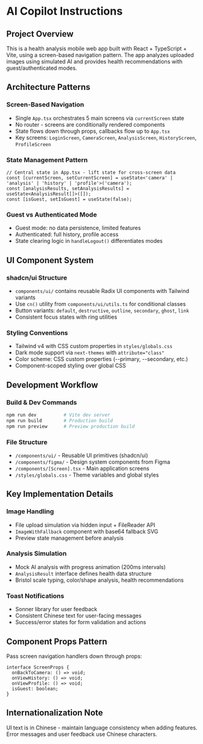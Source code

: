 # AI Copilot Instructions

## Project Overview
This is a health analysis mobile web app built with React + TypeScript + Vite, using a screen-based navigation pattern. The app analyzes uploaded images using simulated AI and provides health recommendations with guest/authenticated modes.

## Architecture Patterns

### Screen-Based Navigation
- Single `App.tsx` orchestrates 5 main screens via `currentScreen` state
- No router - screens are conditionally rendered components
- State flows down through props, callbacks flow up to `App.tsx`
- Key screens: `LoginScreen`, `CameraScreen`, `AnalysisScreen`, `HistoryScreen`, `ProfileScreen`

### State Management Pattern
```tsx
// Central state in App.tsx - lift state for cross-screen data
const [currentScreen, setCurrentScreen] = useState<'camera' | 'analysis' | 'history' | 'profile'>('camera');
const [analysisResults, setAnalysisResults] = useState<AnalysisResult[]>([]);
const [isGuest, setIsGuest] = useState(false);
```

### Guest vs Authenticated Mode
- Guest mode: no data persistence, limited features
- Authenticated: full history, profile access
- State clearing logic in `handleLogout()` differentiates modes

## UI Component System

### shadcn/ui Structure
- `components/ui/` contains reusable Radix UI components with Tailwind variants
- Use `cn()` utility from `components/ui/utils.ts` for conditional classes
- Button variants: `default`, `destructive`, `outline`, `secondary`, `ghost`, `link`
- Consistent focus states with ring utilities

### Styling Conventions
- Tailwind v4 with CSS custom properties in `styles/globals.css`
- Dark mode support via `next-themes` with `attribute="class"`
- Color scheme: CSS custom properties (--primary, --secondary, etc.)
- Component-scoped styling over global CSS

## Development Workflow

### Build & Dev Commands
```bash
npm run dev          # Vite dev server
npm run build        # Production build
npm run preview      # Preview production build
```

### File Structure
- `/components/ui/` - Reusable UI primitives (shadcn/ui)
- `/components/figma/` - Design system components from Figma
- `/components/[Screen].tsx` - Main application screens
- `/styles/globals.css` - Theme variables and global styles

## Key Implementation Details

### Image Handling
- File upload simulation via hidden input + FileReader API
- `ImageWithFallback` component with base64 fallback SVG
- Preview state management before analysis

### Analysis Simulation
- Mock AI analysis with progress animation (200ms intervals)
- `AnalysisResult` interface defines health data structure
- Bristol scale typing, color/shape analysis, health recommendations

### Toast Notifications
- Sonner library for user feedback
- Consistent Chinese text for user-facing messages
- Success/error states for form validation and actions

## Component Props Pattern
Pass screen navigation handlers down through props:
```tsx
interface ScreenProps {
  onBackToCamera: () => void;
  onViewHistory: () => void;
  onViewProfile: () => void;
  isGuest: boolean;
}
```

## Internationalization Note
UI text is in Chinese - maintain language consistency when adding features. Error messages and user feedback use Chinese characters.